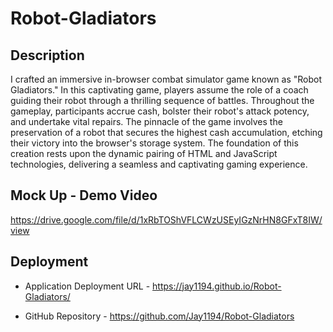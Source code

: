 # Robot-Gladiators

## Description
I crafted an immersive in-browser combat simulator game known as "Robot Gladiators." In this captivating game, 
players assume the role of a coach guiding their robot through a thrilling sequence of battles. Throughout the
gameplay, participants accrue cash, bolster their robot's attack potency, and undertake vital repairs. 
The pinnacle of the game involves the preservation of a robot that secures the highest cash accumulation, 
etching their victory into the browser's storage system. The foundation of this creation rests upon the 
dynamic pairing of HTML and JavaScript technologies, delivering a seamless and captivating gaming experience.

## Mock Up - Demo Video
https://drive.google.com/file/d/1xRbTOShVFLCWzUSEyIGzNrHN8GFxT8IW/view

## Deployment

* Application Deployment URL - https://jay1194.github.io/Robot-Gladiators/

*  GitHub Repository - https://github.com/Jay1194/Robot-Gladiators

